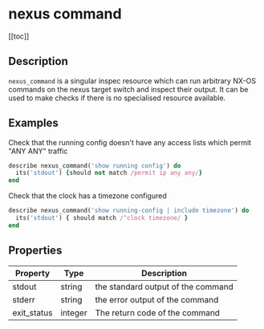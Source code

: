 # nexus command

[[toc]]

## Description

`nexus_command` is a singular inspec resource which can run arbitrary NX-OS commands
on the nexus target switch and inspect their output. It can be used to make checks
if there is no specialised resource available.

## Examples

Check that the running config doesn't have any access lists which permit "ANY ANY" traffic

```ruby
describe nexus_command('show running config') do
  its('stdout') {should not match /permit ip any any/}
end
```

Check that the clock has a timezone configured

```ruby
describe nexus_command('show running-config | include timezone') do
  its('stdout') { should match /^clock timezone/ }
end
```


## Properties

| Property    | Type    | Description                        |
|-------------|---------|------------------------------------|
| stdout      | string  | the standard output of the command |
| stderr      | string  | the error output of the command    |
| exit_status | integer | The return code of the command     |
